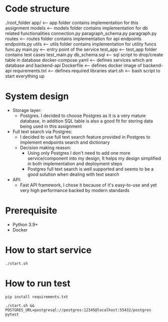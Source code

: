 # Code structure
./root_folder
	app/     <-- app folder contains implementation for this assignment
		models  <-- models folder contains implementation for db related functionalities
			connection.py
			paragraph_schema.py
			paragraph.py
		routes   <-- routes folder contains implementation for api endpoints
			endpoints.py
		utils      <-- utils folder contains implementation for utility funcs
			func.py
		main.py  <-- entry point of the service 
	test_app  <-- test_app folder contains test cases
		test_main.py
	db_schema.sql  <-- sql script to drop/create table in database
	docker-compose.yaml  <-- defines services which are database and backend-api
	Dockerfile  <-- defines docker image of backend-api
	requirements.txt  <-- defines required libraries
	start.sh <-- bash script to start everything up

# System design
- Storage layer:
	- Postgres. I decided to choose Postgres as It is a very mature database, in addition SQL table is also a good fit for storing data being used in this assignment
- Full text search via Postgres:
	- I decided to use full text search feature provided in Postgres to implement endpoints search and dictionary
	- Decision making reason:
		- Using only Postgres I don't need to add one more service/component into my design, It helps my design simplified in both implementation and deployment steps
		- Postgres full text search is well supported and seems to be a good solution when dealing with text search
- API:
	- Fast API framework, I chose it because of it's easy-to-use and yet very high performance backed by modern standards

# Prerequisite
- Python 3.9+
- Docker

# How to start service
`./start.sh`

# How to run test
`pip install requirements.txt`

`./start.sh && POSTGRES_URL=postgresql://postgres:12345@localhost:55432/postgres pytest`